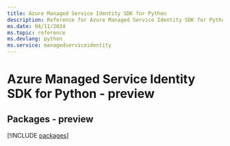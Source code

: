 ```yaml
---
title: Azure Managed Service Identity SDK for Python
description: Reference for Azure Managed Service Identity SDK for Python
ms.date: 04/11/2024
ms.topic: reference
ms.devlang: python
ms.service: managedserviceidentity
---
```

# Azure Managed Service Identity SDK for Python - preview
## Packages - preview
[!INCLUDE [packages](managed-service-identity-index.md)]
